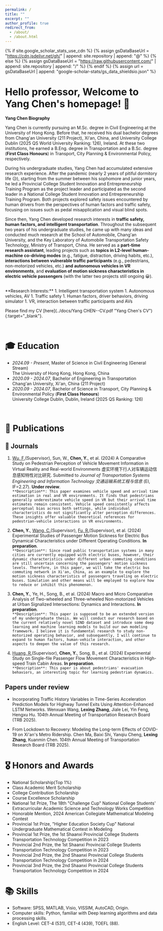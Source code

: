 ```yaml
---
permalink: /
title: ""
excerpt: ""
author_profile: true
redirect_from: 
  - /about/
  - /about.html
---
```


{% if site.google_scholar_stats_use_cdn %}
{% assign gsDataBaseUrl = "https://cdn.jsdelivr.net/gh/" | append: site.repository | append: "@" %}
{% else %}
{% assign gsDataBaseUrl = "https://raw.githubusercontent.com/" | append: site.repository | append: "/" %}
{% endif %}
{% assign url = gsDataBaseUrl | append: "google-scholar-stats/gs_data_shieldsio.json" %}

<span class='anchor' id='-am'></span>

# <font size=6>Hello professor, Welcome to Yang Chen's homepage! 🤞</font>

**Yang Chen Biography** <br>

Yang Chen is currently pursuing an M.Sc. degree in Civil Engineering at the University of Hong Kong. Before that, he received his dual bachelor degrees from Chang'an University (211 Project), Xi'an, China, and University College Dublin (2025 QS World University Ranking: 126), Ireland. At these two institutions, he earned a B.Eng. degree in Transportation and a B.Sc. degree (**First Class Honours**) in Transport, City Planning & Environmental Policy, respectively.

During his undergraduate studies, Yang Chen had accumulated extensive research experience. After the pandemic (nearly 2 years of pitiful dormitory life 😥), starting from the summer between his sophomore and junior years, he led a Provincial College Student Innovation and Entrepreneurship Training Program as the project leader and participated as the second leader in a National College Student Innovation and Entrepreneurship Training Program. Both projects explored safety issues encountered by human drivers from the perspectives of human factors and traffic safety, focusing on issues such as pedal misapplication and visual blind spots.

Since then, Yang Chen developed research interests in **traffic safety, human factors, and intelligent transportation**. Throughout the subsequent two years of his undergraduate studies, he came up with many ideas and conducted much research at the School of Automobile, Chang'an University, and the Key Laboratory of Automobile Transportation Safety Technology, Ministry of Transport, China. He served as a **part-time research assistant**, leading projects such as **topics in L2-level human-machine co-driving modes** (e.g., fatigue, distraction, driving habits, etc.), **interactions between vulnerable traffic participants** (e.g., pedestrians, non-motorized vehicles, etc.) **and autonomous vehicles in VR environments**, and **evaluation of motion sickness characteristics in electric vehicle passengers** (with the latter two projects still ongoing 😀).

<br>
**Research Interests:**
1. Intelligent transportation system
1. Autonomous vehicles, AV
1. Traffic safety
1. Human factors, driver behaviors, driving simulator
1. VR, interaction between traffic participants and AVs

Please find my CV [here](../docs/Yang CHEN--CV.pdf "Yang Chen's CV"){:target="_blank"}.

<br>

# 🎓 Education
- *2024.09 - Present*, Master of Science in Civil Engineering (General Stream) <br> The University of Hong Kong, Hong Kong, China
- *2020.09 - 2024.07*, Bachelor of Engineering in Transportation <br> Chang'an University, Xi'an, China (211 Project)
- *2020.09 - 2024.07*, Bachelor of Science in Transport, City Planning & Environmental Policy (**First Class Honours**) <br> University College Dublin, Dublin, Ireland (2025 QS Ranking: 126)

<br>

# 📝 Publications

## 👋 Journals

1. [Wu, F.](https://www.researchgate.net/profile/Fuwei-Wu)(Supervisor), Sun, W., **Chen, Y.**, et al. (2024) A Comparative Study on Pedestrian Perception of Vehicle Movement Information in Virtual Reality and Real-world Environments 虚实环境下行人对车辆运动信息感知特性对比研究. Submitted to *Journal of Transportation Systems Engineering and Information Technology 交通运输系统工程与信息* (EI, IF=2.27). **Under review**.<br>
`**Description**: This paper examines vehicle speed and arrival time estimation in real and VR environments. It finds that pedestrians generally underestimate vehicle speed in VR but their arrival time estimates remain consistent. Vehicle speed consistently affects perceptual bias across both settings, while individual characteristics do not significantly alter perception differences. These insights offer valuable theoretical references for pedestrian-vehicle interactions in VR environments.`

2. **Chen, Y.**, [Wang, C.](https://orcid.org/0000-0003-3531-1215)(Supervisor), [Fu, R.](https://www.researchgate.net/profile/Rui-Fu-16)(Supervisor), et al. (2024) Experimental Studies of Passenger Motion Sickness for Electric Bus Dynamical Characteristics under Different Operating Conditions. **In preparation**.<br>
`**Description**: Since road public transportation systems in many cities are currently equipped with electric buses, however, their dynamic characteristics under different urban commuting conditions are still uncertain concerning the passengers' motion sickness levels. Therefore, in this paper, we will take the electric bus commuting network in Xi'an, China, as an example to explore the motion sickness characteristics of passengers traveling on electric buses. Simulation and other means will be employed to explore how to reduce or inhibit this phenomenon.`

3. **Chen, Y.**, Ye, H., Song, B., et al. (2024) Macro and Micro Comparative Analysis of Two-wheeled and Three-wheeled Non-motorized Vehicles at Urban Signalized Intersections: Dynamics and Interactions. **In preparation**.<br>
`**Description**: This paper is supposed to be an extended version of my undergraduate thesis. We will conduct our research based on the current relatively novel SIND dataset and introduce some deep learning and machine learning models to build our own modeling framework. I believe it is fundamental research to study non-motorized operating behavior, and subsequently, I will continue to expand to human factors, human-vehicle interaction, and other aspects to deepen the value of this research.`

4. [Huang, R.](https://www.researchgate.net/profile/Rong-Huang-65)(Supervisor), **Chen, Y.**, Song, B., et al. (2024) Experimental Study on Single-file Passenger Flow Movement Characteristics in High-speed Train Cabin Areas. **In preparation**.<br>
`**Description**: This paper is about pedestrians' evacuation behaviors, an interesting topic for learning pedestrian dynamics.`



## Papers under review

- Incorporating Traffic History Variables in Time-Series Acceleration Prediction Models for Highway Tunnel Exits Using Attention-Enhanced LSTM Networks. Wenxuan Wang, **Lexing Zhang**, Jiale Lei, Yin Feng, Hengxu Hu. 104th Annual Meeting of Transportation Research Board (TRB 2025).

- From Lockdown to Recovery: Modeling the Long-term Effects of COVID-19 on Xi'an's Metro Ridership. Chen Ma, Baixi Shi, Yanqiu Cheng, **Lexing Zhang**, Kuanmin Chen. 104th Annual Meeting of Transportation Research Board (TRB 2025).

<span class='anchor' id='-haa'></span>

# 🎖 Honors and Awards
- National Scholarship(Top 1%)
- Class Academic Merit Scholarship
- College Contribution Scholarship
- Course Excellence Scholarship
- National 1st Prize, The 18th "Challenge Cup" National College Students' Extracurricular Academic Science and Technology Works Competition
- Honorable Mention, 2024 American Collegiate Mathematical Modeling Contest
- Provincial 1st Prize, "Higher Education Society Cup" National Undergraduate Mathematical Contest in Modeling
- Provincial 1st Prize, the 1st Shaanxi Provincial College Students Transportation Technology Competition in 2023
- Provincial 2nd Prize, the 1st Shaanxi Provincial College Students Transportation Technology Competition in 2023
- Provincial 2nd Prize, the 2nd Shaanxi Provincial College Students Transportation Technology Competition in 2024
- Provincial 3nd Prize, the 2nd Shaanxi Provincial College Students Transportation Technology Competition in 2024

<span class='anchor' id='-skills'></span>

# 📚 Skills 
- Software: SPSS, MATLAB, Visio, VISSIM, AutoCAD, Origin.
- Computer skills: Python, familiar with Deep learning algorithms and data processing skills.
- English Level: CET-4 (531), CET-4 (439), TOEFL (88).
